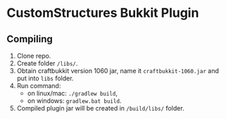 # CustomStructures Bukkit Plugin

## Compiling
1. Clone repo.
2. Create folder `/libs/`.
3. Obtain craftbukkit version 1060 jar, name it `craftbukkit-1060.jar` and put into `libs` folder.
4. Run command:
	- on linux/mac: `./gradlew build`,
	- on windows: `gradlew.bat build`.
5. Compiled plugin jar will be created in `/build/libs/` folder.
